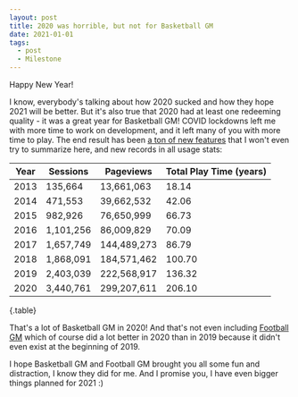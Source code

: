 ```yaml
---
layout: post
title: 2020 was horrible, but not for Basketball GM
date: 2021-01-01
tags:
  - post
  - Milestone
---
```


Happy New Year!

I know, everybody's talking about how 2020 sucked and how they hope 2021 will be better. But it's also true that 2020 had at least one redeeming quality - it was a great year for Basketball GM! COVID lockdowns left me with more time to work on development, and it left many of you with more time to play. The end result has been [a ton of new features](/changelog/) that I won't even try to summarize here, and new records in all usage stats:

<div class="table-responsive">

| Year | Sessions  | Pageviews   | Total Play Time (years) |
| ---- | --------- | ----------- | ----------------------- |
| 2013 | 135,664   | 13,661,063  | 18.14                   |
| 2014 | 471,553   | 39,662,532  | 42.06                   |
| 2015 | 982,926   | 76,650,999  | 66.73                   |
| 2016 | 1,101,256 | 86,009,829  | 70.09                   |
| 2017 | 1,657,749 | 144,489,273 | 86.79                   |
| 2018 | 1,868,091 | 184,571,462 | 100.70                  |
| 2019 | 2,403,039 | 222,568,917 | 136.32                  |
| 2020 | 3,440,761 | 299,207,611 | 206.10                  |

{.table}

</div>

That's a lot of Basketball GM in 2020! And that's not even including [Football GM](https://football-gm.com/) which of course did a lot better in 2020 than in 2019 because it didn't even exist at the beginning of 2019.

I hope Basketball GM and Football GM brought you all some fun and distraction, I know they did for me. And I promise you, I have even bigger things planned for 2021 :)

<!--more-->

<div id="chart_div_1"></div>
<div id="chart_div_2"></div>
<div id="chart_div_3"></div>
<script type="text/javascript" src="https://www.gstatic.com/charts/loader.js"></script>
<script type="text/javascript">
google.charts.load('current', {packages: ['corechart', 'line']});
google.charts.setOnLoadCallback(() => {
  const data = new google.visualization.DataTable();
  data.addColumn('string', 'Year');
  data.addColumn('number', 'Value');
  data.addRows([
    ['2013', 135664],
    ['2014', 471553],
    ['2015', 982926],
    ['2016', 1101256],
    ['2017', 1657749],
    ['2018', 1868091],
    ['2019', 2403039],
    ['2020', 3440761]
  ]);

const data2 = new google.visualization.DataTable();
data2.addColumn('string', 'Year');
data2.addColumn('number', 'Value');
data2.addRows([
['2013', 13661063],
['2014', 39662532],
['2015', 76650999],
['2016', 86009829],
['2017', 144489273],
['2018', 184571462],
['2019', 222568917],
['2020', 299207611]
]);

const data3 = new google.visualization.DataTable();
data3.addColumn('string', 'Year');
data3.addColumn('number', 'Value');
data3.addRows([
['2013', 18.14],
['2014', 42.06],
['2015', 66.73],
['2016', 70.09],
['2017', 86.79],
['2018', 100.70],
['2019', 136.32],
['2020', 206.10]
]);

const options = {
legend: { position: 'none' },
lineWidth: 5,
pointSize: 20,
vAxis: { format: 'short' }
};

const chart = new google.visualization.LineChart(document.getElementById('chart_div_1'));
chart.draw(data, {
...options,
colors: ['red'],
title: 'Sessions',
});

const chart2 = new google.visualization.LineChart(document.getElementById('chart_div_2'));
chart2.draw(data2, {
...options,
colors: ['green'],
title: 'Pageviews',
});

const chart3 = new google.visualization.LineChart(document.getElementById('chart_div_3'));
chart3.draw(data3, {
...options,
colors: ['blue'],
title: 'Total Play Time (years)',
});
});
</script>
